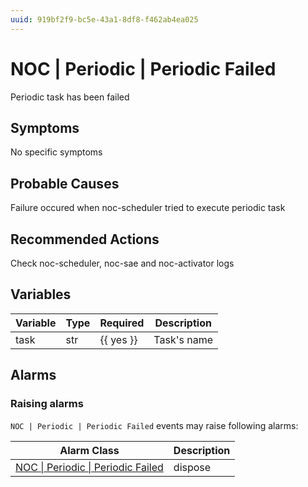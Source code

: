 ```yaml
---
uuid: 919bf2f9-bc5e-43a1-8df8-f462ab4ea025
---
```

# NOC | Periodic | Periodic Failed

Periodic task has been failed

## Symptoms

No specific symptoms

## Probable Causes

Failure occured when noc-scheduler tried to execute periodic task

## Recommended Actions

Check noc-scheduler, noc-sae and noc-activator logs

## Variables

| Variable | Type | Required  | Description |
| -------- | ---- | --------- | ----------- |
| task     | str  | {{ yes }} | Task's name |

## Alarms

### Raising alarms

`NOC | Periodic | Periodic Failed` events may raise following alarms:

| Alarm Class                                                                                            | Description |
| ------------------------------------------------------------------------------------------------------ | ----------- |
| [NOC \| Periodic \| Periodic Failed](../../../alarm-classes-reference/noc/periodic/periodic-failed.md) | dispose     |
